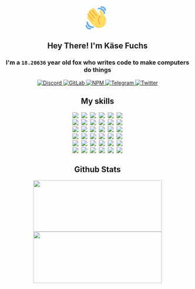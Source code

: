 <div><p align=center><img src=./resources/images/wave.gif width=64px height=64px></p><h2 align=center>Hey There! I'm Käse Fuchs</h2><h3 align=center>I'm a <code>18.20636</code> year old fox who writes code to make computers do things</h3><p align=center><a href=https://discord.com/users/507526681125322772><img alt=Discord src="https://img.shields.io/badge/Discord-5865F2?logo=discord&logoColor=white&style=flat-square#f37bbecf5b25475b3da91f243516843a"> </a><a href=https://gitlab.com/kasefuchs><img alt=GitLab src="https://img.shields.io/badge/GitLab-330F63?logo=gitlab&logoColor=white&style=flat-square#f37bbecf5b25475b3da91f243516843a"> </a><a href=https://npmjs.com/~kasefuchs><img alt=NPM src="https://img.shields.io/badge/NPM-CB3837?logo=npm&logoColor=white&style=flat-square#f37bbecf5b25475b3da91f243516843a"> </a><a href=https://t.me/kasefuchs><img alt=Telegram src="https://img.shields.io/badge/Telegram-2CA5E0?logo=telegram&logoColor=white&style=flat-square#f37bbecf5b25475b3da91f243516843a"> </a><a href=https://twitter.com/kasefuchs><img alt=Twitter src="https://img.shields.io/badge/Twitter-1DA1F2?logo=twitter&logoColor=white&style=flat-square#f37bbecf5b25475b3da91f243516843a"></a></p><h2 align=center>My skills</h2><p align=center><a href=https://aws.amazon.com/ ><picture><source srcset="https://skillicons.dev/icons?i=aws&theme=dark#f37bbecf5b25475b3da91f243516843a" media="(prefers-color-scheme: dark)"><source srcset="https://skillicons.dev/icons?i=aws&theme=light#f37bbecf5b25475b3da91f243516843a" media="(prefers-color-scheme: light), (prefers-color-scheme: no-preference)"><img src="https://skillicons.dev/icons?i=aws&theme=light#f37bbecf5b25475b3da91f243516843a"></picture></a>&nbsp;&nbsp;<a href=https://en.wikipedia.org/wiki/Bash_(Unix_shell)><picture><source srcset="https://skillicons.dev/icons?i=bash&theme=dark#f37bbecf5b25475b3da91f243516843a" media="(prefers-color-scheme: dark)"><source srcset="https://skillicons.dev/icons?i=bash&theme=light#f37bbecf5b25475b3da91f243516843a" media="(prefers-color-scheme: light), (prefers-color-scheme: no-preference)"><img src="https://skillicons.dev/icons?i=bash&theme=light#f37bbecf5b25475b3da91f243516843a"></picture></a>&nbsp;&nbsp;<a href=https://discord.com/developers/docs><picture><source srcset="https://skillicons.dev/icons?i=bots&theme=dark#f37bbecf5b25475b3da91f243516843a" media="(prefers-color-scheme: dark)"><source srcset="https://skillicons.dev/icons?i=bots&theme=light#f37bbecf5b25475b3da91f243516843a" media="(prefers-color-scheme: light), (prefers-color-scheme: no-preference)"><img src="https://skillicons.dev/icons?i=bots&theme=light#f37bbecf5b25475b3da91f243516843a"></picture></a>&nbsp;&nbsp;<a href=https://www.cloudflare.com/ ><picture><source srcset="https://skillicons.dev/icons?i=cloudflare&theme=dark#f37bbecf5b25475b3da91f243516843a" media="(prefers-color-scheme: dark)"><source srcset="https://skillicons.dev/icons?i=cloudflare&theme=light#f37bbecf5b25475b3da91f243516843a" media="(prefers-color-scheme: light), (prefers-color-scheme: no-preference)"><img src="https://skillicons.dev/icons?i=cloudflare&theme=light#f37bbecf5b25475b3da91f243516843a"></picture></a>&nbsp;&nbsp;<a href=https://en.wikipedia.org/wiki/CSS><picture><source srcset="https://skillicons.dev/icons?i=css&theme=dark#f37bbecf5b25475b3da91f243516843a" media="(prefers-color-scheme: dark)"><source srcset="https://skillicons.dev/icons?i=css&theme=light#f37bbecf5b25475b3da91f243516843a" media="(prefers-color-scheme: light), (prefers-color-scheme: no-preference)"><img src="https://skillicons.dev/icons?i=css&theme=light#f37bbecf5b25475b3da91f243516843a"></picture></a>&nbsp;&nbsp;<a href=https://www.docker.com/ ><picture><source srcset="https://skillicons.dev/icons?i=docker&theme=dark#f37bbecf5b25475b3da91f243516843a" media="(prefers-color-scheme: dark)"><source srcset="https://skillicons.dev/icons?i=docker&theme=light#f37bbecf5b25475b3da91f243516843a" media="(prefers-color-scheme: light), (prefers-color-scheme: no-preference)"><img src="https://skillicons.dev/icons?i=docker&theme=light#f37bbecf5b25475b3da91f243516843a"></picture></a><br><a href=https://www.electronjs.org/ ><picture><source srcset="https://skillicons.dev/icons?i=electron&theme=dark#f37bbecf5b25475b3da91f243516843a" media="(prefers-color-scheme: dark)"><source srcset="https://skillicons.dev/icons?i=electron&theme=light#f37bbecf5b25475b3da91f243516843a" media="(prefers-color-scheme: light), (prefers-color-scheme: no-preference)"><img src="https://skillicons.dev/icons?i=electron&theme=light#f37bbecf5b25475b3da91f243516843a"></picture></a>&nbsp;&nbsp;<a href=https://expressjs.com/ ><picture><source srcset="https://skillicons.dev/icons?i=express&theme=dark#f37bbecf5b25475b3da91f243516843a" media="(prefers-color-scheme: dark)"><source srcset="https://skillicons.dev/icons?i=express&theme=light#f37bbecf5b25475b3da91f243516843a" media="(prefers-color-scheme: light), (prefers-color-scheme: no-preference)"><img src="https://skillicons.dev/icons?i=express&theme=light#f37bbecf5b25475b3da91f243516843a"></picture></a>&nbsp;&nbsp;<a href=https://www.figma.com/ ><picture><source srcset="https://skillicons.dev/icons?i=figma&theme=dark#f37bbecf5b25475b3da91f243516843a" media="(prefers-color-scheme: dark)"><source srcset="https://skillicons.dev/icons?i=figma&theme=light#f37bbecf5b25475b3da91f243516843a" media="(prefers-color-scheme: light), (prefers-color-scheme: no-preference)"><img src="https://skillicons.dev/icons?i=figma&theme=light#f37bbecf5b25475b3da91f243516843a"></picture></a>&nbsp;&nbsp;<a href=https://firebase.google.com/ ><picture><source srcset="https://skillicons.dev/icons?i=firebase&theme=dark#f37bbecf5b25475b3da91f243516843a" media="(prefers-color-scheme: dark)"><source srcset="https://skillicons.dev/icons?i=firebase&theme=light#f37bbecf5b25475b3da91f243516843a" media="(prefers-color-scheme: light), (prefers-color-scheme: no-preference)"><img src="https://skillicons.dev/icons?i=firebase&theme=light#f37bbecf5b25475b3da91f243516843a"></picture></a>&nbsp;&nbsp;<a href=https://flask.palletsprojects.com/ ><picture><source srcset="https://skillicons.dev/icons?i=flask&theme=dark#f37bbecf5b25475b3da91f243516843a" media="(prefers-color-scheme: dark)"><source srcset="https://skillicons.dev/icons?i=flask&theme=light#f37bbecf5b25475b3da91f243516843a" media="(prefers-color-scheme: light), (prefers-color-scheme: no-preference)"><img src="https://skillicons.dev/icons?i=flask&theme=light#f37bbecf5b25475b3da91f243516843a"></picture></a>&nbsp;&nbsp;<a href=https://cloud.google.com/ ><picture><source srcset="https://skillicons.dev/icons?i=gcp&theme=dark#f37bbecf5b25475b3da91f243516843a" media="(prefers-color-scheme: dark)"><source srcset="https://skillicons.dev/icons?i=gcp&theme=light#f37bbecf5b25475b3da91f243516843a" media="(prefers-color-scheme: light), (prefers-color-scheme: no-preference)"><img src="https://skillicons.dev/icons?i=gcp&theme=light#f37bbecf5b25475b3da91f243516843a"></picture></a><br><a href=https://git-scm.com/ ><picture><source srcset="https://skillicons.dev/icons?i=git&theme=dark#f37bbecf5b25475b3da91f243516843a" media="(prefers-color-scheme: dark)"><source srcset="https://skillicons.dev/icons?i=git&theme=light#f37bbecf5b25475b3da91f243516843a" media="(prefers-color-scheme: light), (prefers-color-scheme: no-preference)"><img src="https://skillicons.dev/icons?i=git&theme=light#f37bbecf5b25475b3da91f243516843a"></picture></a>&nbsp;&nbsp;<a href=https://github.com/ ><picture><source srcset="https://skillicons.dev/icons?i=github&theme=dark#f37bbecf5b25475b3da91f243516843a" media="(prefers-color-scheme: dark)"><source srcset="https://skillicons.dev/icons?i=github&theme=light#f37bbecf5b25475b3da91f243516843a" media="(prefers-color-scheme: light), (prefers-color-scheme: no-preference)"><img src="https://skillicons.dev/icons?i=github&theme=light#f37bbecf5b25475b3da91f243516843a"></picture></a>&nbsp;&nbsp;<a href=https://gitlab.com/ ><picture><source srcset="https://skillicons.dev/icons?i=gitlab&theme=dark#f37bbecf5b25475b3da91f243516843a" media="(prefers-color-scheme: dark)"><source srcset="https://skillicons.dev/icons?i=gitlab&theme=light#f37bbecf5b25475b3da91f243516843a" media="(prefers-color-scheme: light), (prefers-color-scheme: no-preference)"><img src="https://skillicons.dev/icons?i=gitlab&theme=light#f37bbecf5b25475b3da91f243516843a"></picture></a>&nbsp;&nbsp;<a href=https://www.heroku.com/ ><picture><source srcset="https://skillicons.dev/icons?i=heroku&theme=dark#f37bbecf5b25475b3da91f243516843a" media="(prefers-color-scheme: dark)"><source srcset="https://skillicons.dev/icons?i=heroku&theme=light#f37bbecf5b25475b3da91f243516843a" media="(prefers-color-scheme: light), (prefers-color-scheme: no-preference)"><img src="https://skillicons.dev/icons?i=heroku&theme=light#f37bbecf5b25475b3da91f243516843a"></picture></a>&nbsp;&nbsp;<a href=https://en.wikipedia.org/wiki/HTML><picture><source srcset="https://skillicons.dev/icons?i=html&theme=dark#f37bbecf5b25475b3da91f243516843a" media="(prefers-color-scheme: dark)"><source srcset="https://skillicons.dev/icons?i=html&theme=light#f37bbecf5b25475b3da91f243516843a" media="(prefers-color-scheme: light), (prefers-color-scheme: no-preference)"><img src="https://skillicons.dev/icons?i=html&theme=light#f37bbecf5b25475b3da91f243516843a"></picture></a>&nbsp;&nbsp;<a href=https://en.wikipedia.org/wiki/JavaScript><picture><source srcset="https://skillicons.dev/icons?i=js&theme=dark#f37bbecf5b25475b3da91f243516843a" media="(prefers-color-scheme: dark)"><source srcset="https://skillicons.dev/icons?i=js&theme=light#f37bbecf5b25475b3da91f243516843a" media="(prefers-color-scheme: light), (prefers-color-scheme: no-preference)"><img src="https://skillicons.dev/icons?i=js&theme=light#f37bbecf5b25475b3da91f243516843a"></picture></a><br><a href=https://en.wikipedia.org/wiki/Linux><picture><source srcset="https://skillicons.dev/icons?i=linux&theme=dark#f37bbecf5b25475b3da91f243516843a" media="(prefers-color-scheme: dark)"><source srcset="https://skillicons.dev/icons?i=linux&theme=light#f37bbecf5b25475b3da91f243516843a" media="(prefers-color-scheme: light), (prefers-color-scheme: no-preference)"><img src="https://skillicons.dev/icons?i=linux&theme=light#f37bbecf5b25475b3da91f243516843a"></picture></a>&nbsp;&nbsp;<a href=https://mui.com/ ><picture><source srcset="https://skillicons.dev/icons?i=materialui&theme=dark#f37bbecf5b25475b3da91f243516843a" media="(prefers-color-scheme: dark)"><source srcset="https://skillicons.dev/icons?i=materialui&theme=light#f37bbecf5b25475b3da91f243516843a" media="(prefers-color-scheme: light), (prefers-color-scheme: no-preference)"><img src="https://skillicons.dev/icons?i=materialui&theme=light#f37bbecf5b25475b3da91f243516843a"></picture></a>&nbsp;&nbsp;<a href=https://en.wikipedia.org/wiki/Markdown><picture><source srcset="https://skillicons.dev/icons?i=md&theme=dark#f37bbecf5b25475b3da91f243516843a" media="(prefers-color-scheme: dark)"><source srcset="https://skillicons.dev/icons?i=md&theme=light#f37bbecf5b25475b3da91f243516843a" media="(prefers-color-scheme: light), (prefers-color-scheme: no-preference)"><img src="https://skillicons.dev/icons?i=md&theme=light#f37bbecf5b25475b3da91f243516843a"></picture></a>&nbsp;&nbsp;<a href=https://www.mongodb.com/ ><picture><source srcset="https://skillicons.dev/icons?i=mongodb&theme=dark#f37bbecf5b25475b3da91f243516843a" media="(prefers-color-scheme: dark)"><source srcset="https://skillicons.dev/icons?i=mongodb&theme=light#f37bbecf5b25475b3da91f243516843a" media="(prefers-color-scheme: light), (prefers-color-scheme: no-preference)"><img src="https://skillicons.dev/icons?i=mongodb&theme=light#f37bbecf5b25475b3da91f243516843a"></picture></a>&nbsp;&nbsp;<a href=https://www.mysql.com/ ><picture><source srcset="https://skillicons.dev/icons?i=mysql&theme=dark#f37bbecf5b25475b3da91f243516843a" media="(prefers-color-scheme: dark)"><source srcset="https://skillicons.dev/icons?i=mysql&theme=light#f37bbecf5b25475b3da91f243516843a" media="(prefers-color-scheme: light), (prefers-color-scheme: no-preference)"><img src="https://skillicons.dev/icons?i=mysql&theme=light#f37bbecf5b25475b3da91f243516843a"></picture></a>&nbsp;&nbsp;<a href=https://nextjs.org/ ><picture><source srcset="https://skillicons.dev/icons?i=nextjs&theme=dark#f37bbecf5b25475b3da91f243516843a" media="(prefers-color-scheme: dark)"><source srcset="https://skillicons.dev/icons?i=nextjs&theme=light#f37bbecf5b25475b3da91f243516843a" media="(prefers-color-scheme: light), (prefers-color-scheme: no-preference)"><img src="https://skillicons.dev/icons?i=nextjs&theme=light#f37bbecf5b25475b3da91f243516843a"></picture></a><br><a href=https://nodejs.org/en/ ><picture><source srcset="https://skillicons.dev/icons?i=nodejs&theme=dark#f37bbecf5b25475b3da91f243516843a" media="(prefers-color-scheme: dark)"><source srcset="https://skillicons.dev/icons?i=nodejs&theme=light#f37bbecf5b25475b3da91f243516843a" media="(prefers-color-scheme: light), (prefers-color-scheme: no-preference)"><img src="https://skillicons.dev/icons?i=nodejs&theme=light#f37bbecf5b25475b3da91f243516843a"></picture></a>&nbsp;&nbsp;<a href=https://www.postgresql.org/ ><picture><source srcset="https://skillicons.dev/icons?i=postgres&theme=dark#f37bbecf5b25475b3da91f243516843a" media="(prefers-color-scheme: dark)"><source srcset="https://skillicons.dev/icons?i=postgres&theme=light#f37bbecf5b25475b3da91f243516843a" media="(prefers-color-scheme: light), (prefers-color-scheme: no-preference)"><img src="https://skillicons.dev/icons?i=postgres&theme=light#f37bbecf5b25475b3da91f243516843a"></picture></a>&nbsp;&nbsp;<a href=https://learn.microsoft.com/en-us/powershell/ ><picture><source srcset="https://skillicons.dev/icons?i=powershell&theme=dark#f37bbecf5b25475b3da91f243516843a" media="(prefers-color-scheme: dark)"><source srcset="https://skillicons.dev/icons?i=powershell&theme=light#f37bbecf5b25475b3da91f243516843a" media="(prefers-color-scheme: light), (prefers-color-scheme: no-preference)"><img src="https://skillicons.dev/icons?i=powershell&theme=light#f37bbecf5b25475b3da91f243516843a"></picture></a>&nbsp;&nbsp;<a href=https://www.python.org/ ><picture><source srcset="https://skillicons.dev/icons?i=py&theme=dark#f37bbecf5b25475b3da91f243516843a" media="(prefers-color-scheme: dark)"><source srcset="https://skillicons.dev/icons?i=py&theme=light#f37bbecf5b25475b3da91f243516843a" media="(prefers-color-scheme: light), (prefers-color-scheme: no-preference)"><img src="https://skillicons.dev/icons?i=py&theme=light#f37bbecf5b25475b3da91f243516843a"></picture></a>&nbsp;&nbsp;<a href=https://www.raspberrypi.org/ ><picture><source srcset="https://skillicons.dev/icons?i=raspberrypi&theme=dark#f37bbecf5b25475b3da91f243516843a" media="(prefers-color-scheme: dark)"><source srcset="https://skillicons.dev/icons?i=raspberrypi&theme=light#f37bbecf5b25475b3da91f243516843a" media="(prefers-color-scheme: light), (prefers-color-scheme: no-preference)"><img src="https://skillicons.dev/icons?i=raspberrypi&theme=light#f37bbecf5b25475b3da91f243516843a"></picture></a>&nbsp;&nbsp;<a href=https://reactjs.org/ ><picture><source srcset="https://skillicons.dev/icons?i=react&theme=dark#f37bbecf5b25475b3da91f243516843a" media="(prefers-color-scheme: dark)"><source srcset="https://skillicons.dev/icons?i=react&theme=light#f37bbecf5b25475b3da91f243516843a" media="(prefers-color-scheme: light), (prefers-color-scheme: no-preference)"><img src="https://skillicons.dev/icons?i=react&theme=light#f37bbecf5b25475b3da91f243516843a"></picture></a><br><a href=https://redux.js.org/ ><picture><source srcset="https://skillicons.dev/icons?i=redux&theme=dark#f37bbecf5b25475b3da91f243516843a" media="(prefers-color-scheme: dark)"><source srcset="https://skillicons.dev/icons?i=redux&theme=light#f37bbecf5b25475b3da91f243516843a" media="(prefers-color-scheme: light), (prefers-color-scheme: no-preference)"><img src="https://skillicons.dev/icons?i=redux&theme=light#f37bbecf5b25475b3da91f243516843a"></picture></a>&nbsp;&nbsp;<a href=https://en.wikipedia.org/wiki/Regular_expression><picture><source srcset="https://skillicons.dev/icons?i=regex&theme=dark#f37bbecf5b25475b3da91f243516843a" media="(prefers-color-scheme: dark)"><source srcset="https://skillicons.dev/icons?i=regex&theme=light#f37bbecf5b25475b3da91f243516843a" media="(prefers-color-scheme: light), (prefers-color-scheme: no-preference)"><img src="https://skillicons.dev/icons?i=regex&theme=light#f37bbecf5b25475b3da91f243516843a"></picture></a>&nbsp;&nbsp;<a href=https://en.wikipedia.org/wiki/Sass_(stylesheet_language)><picture><source srcset="https://skillicons.dev/icons?i=sass&theme=dark#f37bbecf5b25475b3da91f243516843a" media="(prefers-color-scheme: dark)"><source srcset="https://skillicons.dev/icons?i=sass&theme=light#f37bbecf5b25475b3da91f243516843a" media="(prefers-color-scheme: light), (prefers-color-scheme: no-preference)"><img src="https://skillicons.dev/icons?i=sass&theme=light#f37bbecf5b25475b3da91f243516843a"></picture></a>&nbsp;&nbsp;<a href=https://www.typescriptlang.org/ ><picture><source srcset="https://skillicons.dev/icons?i=ts&theme=dark#f37bbecf5b25475b3da91f243516843a" media="(prefers-color-scheme: dark)"><source srcset="https://skillicons.dev/icons?i=ts&theme=light#f37bbecf5b25475b3da91f243516843a" media="(prefers-color-scheme: light), (prefers-color-scheme: no-preference)"><img src="https://skillicons.dev/icons?i=ts&theme=light#f37bbecf5b25475b3da91f243516843a"></picture></a>&nbsp;&nbsp;<a href=https://unity.com/ ><picture><source srcset="https://skillicons.dev/icons?i=unity&theme=dark#f37bbecf5b25475b3da91f243516843a" media="(prefers-color-scheme: dark)"><source srcset="https://skillicons.dev/icons?i=unity&theme=light#f37bbecf5b25475b3da91f243516843a" media="(prefers-color-scheme: light), (prefers-color-scheme: no-preference)"><img src="https://skillicons.dev/icons?i=unity&theme=light#f37bbecf5b25475b3da91f243516843a"></picture></a>&nbsp;&nbsp;<a href=https://workers.cloudflare.com/ ><picture><source srcset="https://skillicons.dev/icons?i=workers&theme=dark#f37bbecf5b25475b3da91f243516843a" media="(prefers-color-scheme: dark)"><source srcset="https://skillicons.dev/icons?i=workers&theme=light#f37bbecf5b25475b3da91f243516843a" media="(prefers-color-scheme: light), (prefers-color-scheme: no-preference)"><img src="https://skillicons.dev/icons?i=workers&theme=light#f37bbecf5b25475b3da91f243516843a"></picture></a><br></p><h2 align=center>Github Stats</h2><p align=center><picture><source srcset="https://github-readme-stats-kasefuchs.vercel.app/api/?count_private=true&hide_border=true&hide_rank=true&line_height=20&hide_title=true&username=Kasefuchs&theme=dark#f37bbecf5b25475b3da91f243516843a" media="(prefers-color-scheme: dark)"><source srcset="https://github-readme-stats-kasefuchs.vercel.app/api/?count_private=true&hide_border=true&hide_rank=true&line_height=20&hide_title=true&username=Kasefuchs&theme=light#f37bbecf5b25475b3da91f243516843a" media="(prefers-color-scheme: light), (prefers-color-scheme: no-preference)"><img align=middle width=350 height=140 src="https://github-readme-stats-kasefuchs.vercel.app/api/?count_private=true&hide_border=true&hide_rank=true&line_height=20&hide_title=true&username=Kasefuchs&theme=light#f37bbecf5b25475b3da91f243516843a"></picture><picture><source srcset="https://github-readme-stats-kasefuchs.vercel.app/api/top-langs/?count_private=true&hide_border=true&layout=compact&username=Kasefuchs&theme=dark#f37bbecf5b25475b3da91f243516843a" media="(prefers-color-scheme: dark)"><source srcset="https://github-readme-stats-kasefuchs.vercel.app/api/top-langs/?count_private=true&hide_border=true&layout=compact&username=Kasefuchs&theme=light#f37bbecf5b25475b3da91f243516843a" media="(prefers-color-scheme: light), (prefers-color-scheme: no-preference)"><img align=middle width=350 height=140 src="https://github-readme-stats-kasefuchs.vercel.app/api/top-langs/?count_private=true&hide_border=true&layout=compact&username=Kasefuchs&theme=light#f37bbecf5b25475b3da91f243516843a"></picture></p><img src="https://hit.yhype.me/github/profile?user_id=64592097#f37bbecf5b25475b3da91f243516843a" alt=""></div>